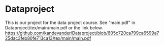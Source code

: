 # Dataproject
This is our project for the data project course. See "main.pdf" in Dataproject/tex/main/main.pdf or the link below.
https://github.com/kandevander/Dataproject/blob/605c720ca799ca6599a725dac3feb80fe713ca13/tex/main/main.pdf


